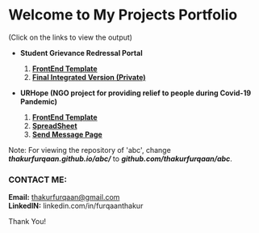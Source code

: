 # Welcome to My Projects Portfolio

(Click on the links to view the output)

- **Student Grievance Redressal Portal**
  1. **[FrontEnd Template](https://thakurfurqaan.github.io/SGRSFrontEnd/)** 
  2. **[Final Integrated Version (Private)](https://github.com/thakurfurqaan/SGRSFinal/)**  

- **URHope (NGO project for providing relief to people during Covid-19 Pandemic)**
  1. **[FrontEnd Template](https://thakurfurqaan.github.io/URHope/)**
  2. **[SpreadSheet](https://thakurfurqaan.github.io/URHopeSheet/)**
  3. **[Send Message Page](https://thakurfurqaan.github.io/URHopeSendMessage/)**
 

Note: For viewing the repository of 'abc', change **_thakurfurqaan.github.io/abc/_** to **_github.com/thakurfurqaan/abc_**.

### CONTACT ME:
**Email:** thakurfurqaan@gmail.com\
**LinkedIN:** linkedin.com/in/furqaanthakur

Thank You!
